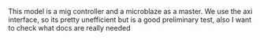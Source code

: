 This model is a mig controller and a microblaze as a master.
We use the axi interface, so its pretty unefficient but is a good preliminary test, also I want to check what docs are really needed
